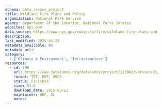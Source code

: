 ```yaml
---
schema: data_rescue_project 
title: Wildland Fire Plans and Policy
organization: National Park Service
agency: Department of the Interior, National Parks Service
websites: nps.gov
data_source: https://www.nps.gov/subjects/fire/wildland-fire-plans-and-policy.htm
description: 
last_modified: 2025-04-23
metadata_available: No
metadata_url: 
category:
  - ['Climate & Environment', 'Infrastructure'] 
resources:
  - id: 790
    url: https://www.datalumos.org/datalumos/project/223962/version/V1/view
    format: TXT, PDF, DOCX
    status: Finished
    size: 51.5
    download_date: 2025-03-23
    maintainer: DRP, DL
    notes: 
---
```


